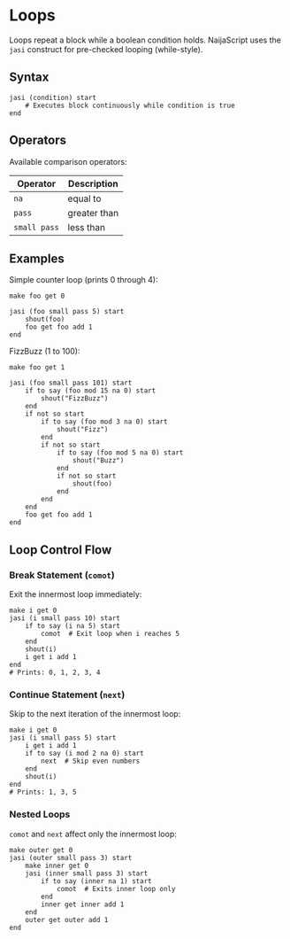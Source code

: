 # Loops

Loops repeat a block while a boolean condition holds. NaijaScript uses the `jasi` construct for pre-checked looping (while-style).

## Syntax

```naijascript
jasi (condition) start
    # Executes block continuously while condition is true
end
```

## Operators

Available comparison operators:

| Operator     | Description  |
| ------------ | ------------ |
| `na`         | equal to     |
| `pass`       | greater than |
| `small pass` | less than    |

## Examples

Simple counter loop (prints 0 through 4):

```naijascript
make foo get 0

jasi (foo small pass 5) start
    shout(foo)
    foo get foo add 1
end
```

FizzBuzz (1 to 100):

```naijascript
make foo get 1

jasi (foo small pass 101) start
    if to say (foo mod 15 na 0) start
        shout("FizzBuzz")
    end
    if not so start
        if to say (foo mod 3 na 0) start
            shout("Fizz")
        end
        if not so start
            if to say (foo mod 5 na 0) start
                shout("Buzz")
            end
            if not so start
                shout(foo)
            end
        end
    end
    foo get foo add 1
end
```

## Loop Control Flow

### Break Statement (`comot`)

Exit the innermost loop immediately:

```naijascript
make i get 0
jasi (i small pass 10) start
    if to say (i na 5) start
        comot  # Exit loop when i reaches 5
    end
    shout(i)
    i get i add 1
end
# Prints: 0, 1, 2, 3, 4
```

### Continue Statement (`next`)

Skip to the next iteration of the innermost loop:

```naijascript
make i get 0
jasi (i small pass 5) start
    i get i add 1
    if to say (i mod 2 na 0) start
        next  # Skip even numbers
    end
    shout(i)
end
# Prints: 1, 3, 5
```

### Nested Loops

`comot` and `next` affect only the innermost loop:

```naijascript
make outer get 0
jasi (outer small pass 3) start
    make inner get 0
    jasi (inner small pass 3) start
        if to say (inner na 1) start
            comot  # Exits inner loop only
        end
        inner get inner add 1
    end
    outer get outer add 1
end
```
